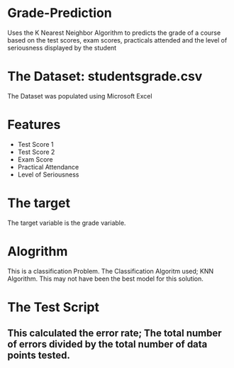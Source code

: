 # Grade-Prediction

Uses the K Nearest Neighbor Algorithm to predicts the grade of a course based on the test scores, exam scores, practicals attended and the level of seriousness displayed by the student

# The Dataset: studentsgrade.csv

The Dataset was populated using Microsoft Excel

# Features
- Test Score 1
- Test Score 2
- Exam Score
- Practical Attendance
- Level of Seriousness


# The target
The target variable is the grade variable.

# Alogrithm
This is a classification Problem. The Classification Algoritm used; KNN Algorithm.
This may not have been the best model for this solution.


# The Test Script

This calculated the error rate; The total number of errors divided by the total number of data points tested.
---------------

